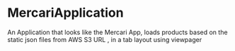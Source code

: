 # MercariApplication
An Application that looks like the Mercari App, loads products based on the static json files from AWS S3 URL , in a tab layout using viewpager
